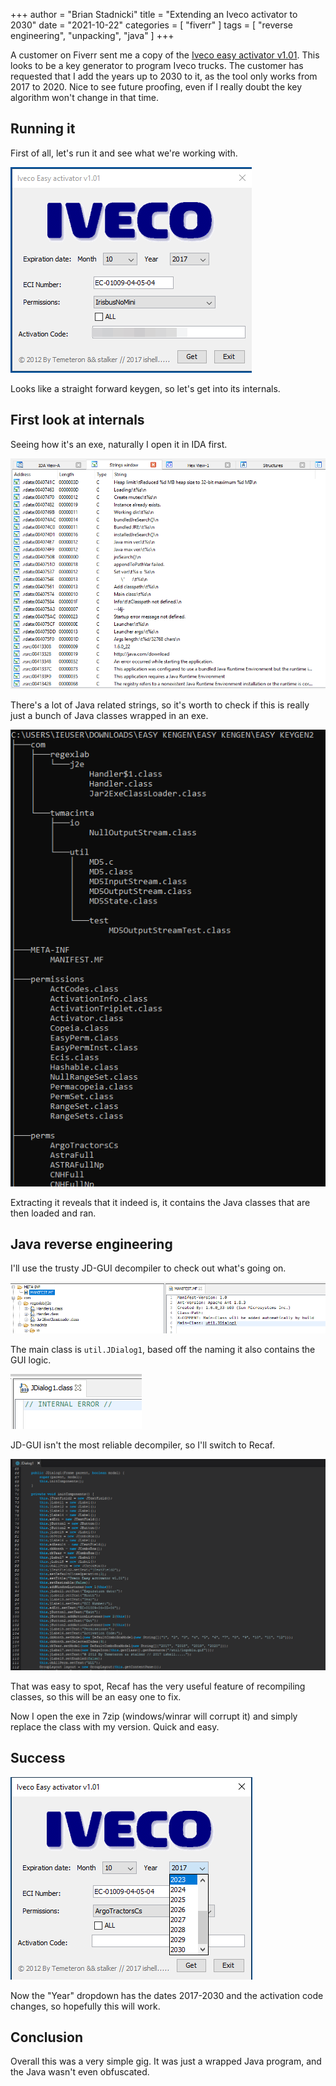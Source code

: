 +++
author = "Brian Stadnicki"
title = "Extending an Iveco activator to 2030"
date = "2021-10-22"
categories = [ "fiverr" ]
tags = [ "reverse engineering", "unpacking", "java" ]
+++

A customer on Fiverr sent me a copy of the [Iveco easy activator v1.01](https://www.obdexpress.co.uk/wholesale/iveco-easy-activator-keygen-75453.html). This looks to be a key generator to program Iveco trucks. The customer has requested that I add the years up to 2030 to it, as the tool only works from 2017 to 2020. Nice to see future proofing, even if I really doubt the key algorithm won't change in that time.

## Running it
First of all, let's run it and see what we're working with.

![Opening the program](/posts/fiverr-extend-iveco-activator-to-2030/first-look.png)

Looks like a straight forward keygen, so let's get into its internals.

## First look at internals
Seeing how it's an exe, naturally I open it in IDA first.

![Many Java strings](/posts/fiverr-extend-iveco-activator-to-2030/java-strings.png)

There's a lot of Java related strings, so it's worth to check if this is really just a bunch of Java classes wrapped in an exe.

![Many classes](/posts/fiverr-extend-iveco-activator-to-2030/many-classes.png)

Extracting it reveals that it indeed is, it contains the Java classes that are then loaded and ran.

## Java reverse engineering
I'll use the trusty JD-GUI decompiler to check out what's going on.

![Manifest](/posts/fiverr-extend-iveco-activator-to-2030/manifest.png)

The main class is `util.JDialog1`, based off the naming it also contains the GUI logic.

![Decompile error](/posts/fiverr-extend-iveco-activator-to-2030/decompile-internal-error.png)

JD-GUI isn't the most reliable decompiler, so I'll switch to Recaf.

![Dates spotted](/posts/fiverr-extend-iveco-activator-to-2030/JDialog1-decompile.png)

That was easy to spot, Recaf has the very useful feature of recompiling classes, so this will be an easy one to fix.

Now I open the exe in 7zip (windows/winrar will corrupt it) and simply replace the class with my version. Quick and easy.

## Success
![It works](/posts/fiverr-extend-iveco-activator-to-2030/completed.png)

Now the "Year" dropdown has the dates 2017-2030 and the activation code changes, so hopefully this will work.

## Conclusion
Overall this was a very simple gig. It was just a wrapped Java program, and the Java wasn't even obfuscated.
